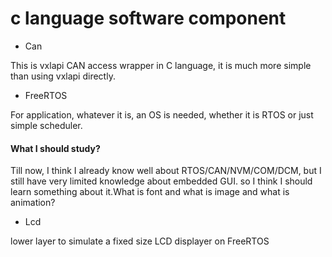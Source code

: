 # c language software component

* Can

This is vxlapi CAN access wrapper in C language,  it is much more simple than using vxlapi directly.

* FreeRTOS

For application, whatever it is, an OS is needed, whether it is RTOS or just simple scheduler. 


#### What I should study?

Till now, I think I already know well about RTOS/CAN/NVM/COM/DCM, but I still have very limited knowledge about embedded GUI. so I think I should learn something about it.What is font and what is image and what is animation?

* Lcd

lower layer to simulate a fixed size LCD displayer on FreeRTOS

